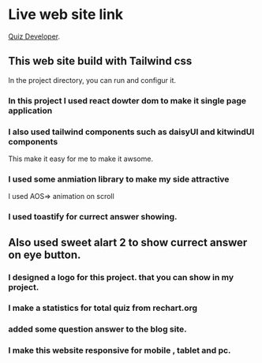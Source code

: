 # Live web site link

[Quiz Developer](https://quiz-developer-assignment-nine.netlify.app/).

## This web site build with Tailwind css

In the project directory, you can run and configur it.

### In this project I used react dowter dom to make it single page application

### I also used tailwind components such as daisyUI and kitwindUI components

This make it easy for me to make it awsome.

### I used some anmiation library to make my side attractive

I used AOS=> animation on scroll

### I used toastify for currect answer showing.

## Also used sweet alart 2 to show currect answer on eye button.

### I designed a logo for this project. that you can show in my project.

### I make a statistics for total quiz from rechart.org

### added some question answer to the blog site.

### I make this website responsive for mobile , tablet and pc.
